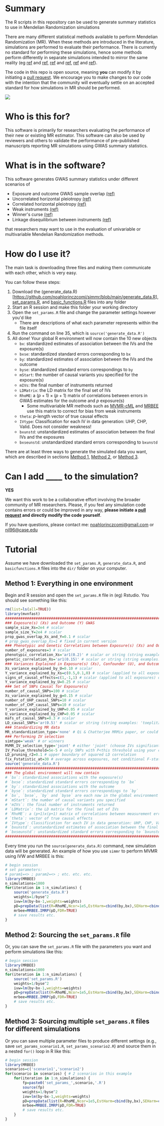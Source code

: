 # Summary
The R scripts in this repository can be used to generate summary statistics to use in Mendelian Randomization simulations

There are many different statistical methods available to perform Mendelian Randomization (MR). When these methods are introduced in the literature, simulations are performed to evaluate their performance. There is currently no standard for performing these simulations, hence some methods perform differently in separate simulations intended to mirror the same reality (eg [ref](https://doi.org/10.1101/2021.03.26.437168) and [ref](https://doi.org/10.1214/20-AOS2027
), [ref](https://doi.org/10.1016/j.ajhg.2023.02.014) and [ref](https://doi.org/10.1002/gepi.22295), [ref](https://doi.org/10.1093/ije/dyaa262) and [ref](https://doi.org/10.1016/j.ajhg.2021.05.014)).

The code in this repo is open source, meaning **you** can modify it by initiating a [pull request](https://github.com/noahlorinczcomi/simmr/pulls). We encourage you to make changes to our code with the intention that the community will eventually settle on an accepted standard for how simulations in MR should be performed.

![](https://github.com/noahlorinczcomi/simmr/blob/main/simmr_flowchart.svg)

# Who is this for?
This software is primarily for researchers evaluating the performance of their new or existing MR estimator. This software can also be used by reviewers and others to validate the performance of pre-published manuscripts reporting MR simulations using GWAS summary statistics.

# What is in the software?
This software generates GWAS summary statistics under different scenarios of
- Exposure and outcome GWAS sample overlap [(ref)](https://doi.org/10.1101/2021.06.28.21259622)
- Uncorrelated horizontal pleiotropy [(ref)](https://doi.org/10.1093/ije/dyv080)
- Correlated horizontal pleiotropy [(ref)](https://doi.org/10.1038/s41588-020-0631-4)
- Weak instruments [(ref)](https://doi.org/10.1101/2023.01.10.523480)
- Winner's curse [(ref)](https://doi.org/10.1101/2021.06.28.21259622)
- Linkage disequilibrium between instruments [(ref)](https://doi.org/10.1002/gepi.22506)

that researchers may want to use in the evaluation of univariable or multivariable Mendelian Randomization methods.

# How do I use it?
The main task is downloading three files and making them communicate with each other, which is very easy. 

You can follow these steps:
1) Download the (generate_data.R)[https://github.com/noahlorinczcomi/simmr/blob/main/generate_data.R], [set_params.R](https://github.com/noahlorinczcomi/simmr/blob/main/generate_data.R), and [basic_functions.R](https://github.com/noahlorinczcomi/simmr/blob/main/generate_data.R) files into any folder
2) Start an R session and make this folder your working directory
3) Open the `set_params.R` file and change the parameter settings however you'd like
    - There are descriptions of what each parameter represents within the file itself
4) Run the command on line 35, which is `source('generate_data.R')`
5) All done! Your global R environment will now contain the 10 new objects
    - `bx`: standardized estimates of association between the IVs and the exposure(s)
    - `bxse`: standardized standard errors corresponding to `bx`
    - `by`: standardized estimates of association between the IVs and the outcome
    - `byse`: standardized standard errors correspondings to `by`
    - `mStart`: the number of causal variants you specified for the exposure(s)
    - `mIVs`: the final number of instruments returned
    - `LDMatrix`: the LD matrix for the final set of IVs
    - `RhoME`: a $(p+1)\times(p+1)$ matrix of correlations between errors in GWAS estimates for the outcome and $p$ exposure(s)
        - Some multivariable MR methods such as [MVMR-cML](https://doi.org/10.1016/j.ajhg.2023.02.014) and [MRBEE](https://doi.org/10.1101/2023.01.10.523480) use this matrix to correct for bias from weak instruments
    - `theta`: $p$-length vector of true causal effects
    - `IVtype`: Classification for each IV in data generation: UHP, CHP, Valid. Does not consider weakness!
    - `bxunstd`: unstandardized estimates of association between the final IVs and the exposures 
    - `bxseunstd`: unstandardized standard errors corresponding to `bxunstd`

There are at least three ways to generate the simulated data you want, which are described in sections [Method 1](#method-1:-everything-in-one-environment), [Method 2](#Method-2:-Sourcing-the-`set_params.R`-file), or [Method 3](#Method-3:-Sourcing-multiple-`set_params.R`-files-for-different-simulations).

# Can I add ____ to the simulation?
**YES**

We want this work to be a collaborative effort involving the broader community of MR researchers. Please, if you feel any simulation code contains errors or could be improved in any way, **please initiate a [pull request](https://github.com/noahlorinczcomi/simmr/pulls) and directly modify the code yourself**. 

If you have questions, please contact me: noahlorinczcomi@gmail.com or njl96@case.edu

# Tutorial
Assume we have downloaded the `set_params.R`, `generate_data.R`, and `basicfunctions.R` files into the `dir/` folder on your computer. 
## Method 1: Everything in one environment
Begin and R session and open the `set_params.R` file in (eg) Rstudio. You should see something like this:
```R
rm(list=ls(all=TRUE))
library(mvnfast)
################################################################################
### Exposure(s) (Xs) and Outcome (Y) GWAS
sample_size_Xs=2e4 # scalar
sample_size_Y=2e4 # scalar
prop_gwas_overlap_Xs_and_Y=0.1 # scalar
# prop_gwas_overlap_Xs=1 # fixed in current version
### Phenotypic and Genetic Correlations between Exposure(s) (Xs) and Outcome (Y)
number_of_exposures=3 # scalar
phenotypic_correlation_Xs='ar1(0.2)' # scalar or string (string examples: 'toeplitz','ar1(0.5)')
genetic_correlation_Xs='ar1(0.15)' # scalar or string (string examples: 'toeplitz','ar1(0.5)')
### Variances Explained in Exposure(s) (Xs), Confounder (U), and Outcome (U)
Xs_variance_explained_by_U=0.10 # scalar
Y_variance_explained_by_Xs=c(0.5,0.1,0) # scalar (applied to all exposures) or p-length vector
signs_of_causal_effects=c(1,-1,1) # scalar (applied to all exposures) or p-length vector of mixed 1's and -1's
Y_variance_explained_by_U=0.25 # scalar
### Set of SNPs Causal for Exposure(s) 
number_of_causal_SNPs=100 # scalar
Xs_variance_explained_by_g=0.15 # scalar
number_of_UHP_causal_SNPs=10 # scalar
number_of_CHP_causal_SNPs=10 # scalar
Y_variance_explained_by_UHP=0.05 # scalar
U_variance_explained_by_CHP=0.05 # scalar
mafs_of_causal_SNPs=0.3 # scalar
LD_causal_SNPs='ar(0.5)' # scalar or string (string examples: 'toeplitz','ar1(0.5)', or 'I')
### Standardizing MR data
MR_standardization_type='none' # Qi & Chatterjee MRMix paper, or could be 'z' (Z-score) or 'none'
### Performing IV selection
simtype='weak' # or winners
MVMR_IV_selection_type='joint' # either 'joint' (choose IVs significant in a p-degree of freedom joint test) or 'union' (union set of univariate association tests). Ignore if performing UVMR
IV_Pvalue_threshold=5e-5 # only SNPs with P<this threshold using your choice of MVMR_IV_selection_type test will be considered as IVs
LD_pruning_r2=0.1 # upper boundary of squared LD correlation
fix_Fstatistic_at=30 # average across exposures, not conditional F-statistics
source('generate_data.R')
################################################################################
### The global environment will now contain
# `bx`: standardized associations with the exposure(s)
# `bxse`: standardized standard errors corresponding to `bx`
# `by`: standardized associations with the outcome
# `byse`: standardized standard errors correspondings to `by`
# `bx`, `bxse`, `by` and `byse` are each now in the global environment
# `mStart`: the number of causal variants you specified
# 'mIVs`: the final number of instruments returned
# `LDMatrix`: the LD matrix for the final set of IVs
# `RhoME`: a (p+1)x(p+1) matrix of correlations between measurement errors
# `theta`: vector of true causal effects
# `IVtype`: Classification for each IV in data generation: UHP, CHP, Valid. Does not consider weakness!
# `bxunstd`: unstandardized estimates of association between the final IVs and the exposures 
# `bxseunstd`: unstandardized standard errors corresponding to `bxunstd`
################################################################################
```

Every time you run the `source(generate_data.R)` command, new simulation data will be generated. An example of how you use `simmr` to perform MVMR using IVW and MRBEE is this:
```R
# begin session
# set parameters:
# param1=<> ; param2=<> ; etc. etc. etc.
library(MRBEE)
n_simulations=1000
for(iteration in 1:n_simulations) {
    source('generate_data.R')
    weights=1/byse^2
    ivw=lm(by~bx-1,weights=weights)
    pD=prepData(list(R=RhoME,Ncor=1e5,EstHarm=cbind(by,bx),SEHarm=cbind(byse,bxse)))
    mrbee=MRBEE.IMRP(pD,FDR=TRUE)
    # save results etc.
}
```
## Method 2: Sourcing the `set_params.R` file
Or, you can save the `set_params.R` file with the parameters you want and perform simulations like this:
```R
# begin session
library(MRBEE)
n_simulations=1000
for(iteration in 1:n_simulations) {
    source('set_params.R')
    weights=1/byse^2
    ivw=lm(by~bx-1,weights=weights)
    pD=prepData(list(R=RhoME,Ncor=1e5,EstHarm=cbind(by,bx),SEHarm=cbind(byse,bxse)))
    mrbee=MRBEE.IMRP(pD,FDR=TRUE)
    # save results etc.
}
```
## Method 3: Sourcing multiple `set_params.R` files for different simulations

Or you can save multiple parameter files to produce different settings (e.g., save `set_params_scenario1.R`, `set_params_scenario2.R`) and source them in a nested `for()` loop in R like this:
```R
# begin session
library(MRBEE)
scenarios=c('scenario1','scenario2')
for(scenario in scenarios) { # 2 scenarios in this example
    for(iteration in 1:n_simulations) {
        fp=paste0('set_params_',scenario,'.R')
        source(fp)
        weights=1/byse^2
        ivw=lm(by~bx-1,weights=weights)
        pD=prepData(list(R=RhoME,Ncor=1e5,EstHarm=cbind(by,bx),SEHarm=cbind(byse,bxse)))
        mrbee=MRBEE.IMRP(pD,FDR=TRUE)
        # save results etc.
    }
}
```


